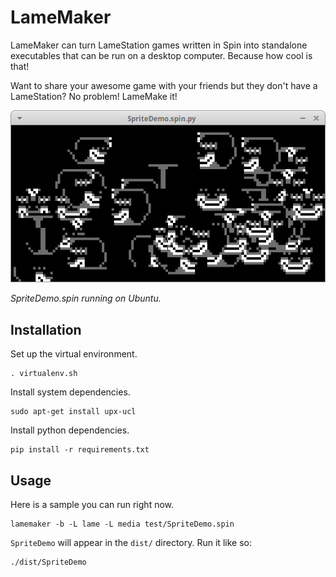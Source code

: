 # LameMaker

LameMaker can turn LameStation games written in Spin into standalone
executables that can be run on a desktop computer. Because how cool is that!

Want to share your awesome game with your friends but they don't have a
LameStation? No problem! LameMake it!

![](screenshots/SpriteDemo.spin.py_015.png)

*SpriteDemo.spin running on Ubuntu.*

## Installation

Set up the virtual environment.

    . virtualenv.sh

Install system dependencies.

    sudo apt-get install upx-ucl

Install python dependencies.

    pip install -r requirements.txt

## Usage

Here is a sample you can run right now.

    lamemaker -b -L lame -L media test/SpriteDemo.spin 

`SpriteDemo` will appear in the `dist/` directory. Run it like so:

    ./dist/SpriteDemo
